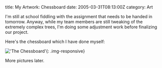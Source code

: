 title: My Artwork: Chessboard
date: 2005-03-31T08:13:00Z
category: Art

I'm still at school fiddling with the assignment that needs to be handed in tomorrow. Anyway, while my team members are still tweaking of the extremely complex trees, I'm doing some adjustment work before finalizing our project.

Here's the chessboard which I have done myself:

!['The Chessboard'](http://img.photobucket.com/albums/v95/seh_hui/artwork/chessboard.jpg){: .img-responsive}

More pictures later.
